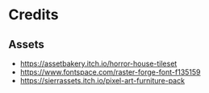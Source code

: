 # Credits

## Assets

- https://assetbakery.itch.io/horror-house-tileset
- https://www.fontspace.com/raster-forge-font-f135159
- https://sierrassets.itch.io/pixel-art-furniture-pack
